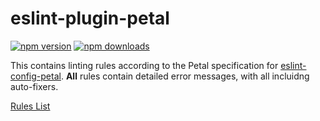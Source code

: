 # eslint-plugin-petal

[![npm version][npm-version-src]][npm-version-href]
[![npm downloads][npm-downloads-src]][npm-downloads-href]

This contains linting rules according to the Petal specification for [eslint-config-petal](https://github.com/pulseflow/petal/blob/main/configs/eslint-config). **All** rules contain detailed error messages, with all incluidng auto-fixers.

[Rules List](https://github.com/pulseflow/petal/blob/main/configs/eslint-plugin/src/rules/)

<!-- Badges -->

[npm-version-src]: https://img.shields.io/npm/v/eslint-plugin-petal?style=flat&colorA=080f12&colorB=1fa669
[npm-version-href]: https://npmjs.com/package/eslint-plugin-petal
[npm-downloads-src]: https://img.shields.io/npm/dm/eslint-plugin-petal?style=flat&colorA=080f12&colorB=1fa669
[npm-downloads-href]: https://npmjs.com/package/eslint-plugin-petal
